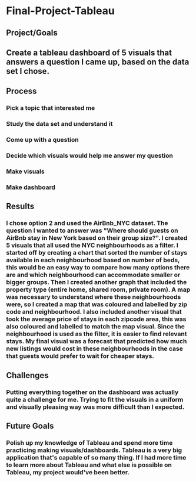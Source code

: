 # Final-Project-Tableau

## Project/Goals
## Create a tableau dashboard of 5 visuals that answers a question I came up, based on the data set I chose.

## Process
### Pick a topic that interested me
### Study the data set and understand it
### Come up with a question
### Decide which visuals would help me answer my question
### Make visuals
### Make dashboard

## Results
### I chose option 2 and used the AirBnb_NYC dataset. The question I wanted to answer was "Where should guests on AirBnb stay in New York based on their group size?". I created 5 visuals that all used the NYC neighbourhoods as a filter. I started off by creating a chart that sorted the number of stays available in each neighbourhood based on number of beds, this would be an easy way to compare how many options there are and which neighbourhood can accommodate smaller or bigger groups. Then I created another graph that included the property type (entire home, shared room, private room). A map was necessary to understand where these neighbourhoods were, so I created a map that was coloured and labelled by zip code and neighbourhood. I also included another visual that took the average price of stays in each zipcode area, this was also coloured and labelled to match the map visual. Since the neighbourhood is used as the filter, it is easier to find relevant stays. My final visual was a forecast that predicted how much new listings would cost in these neighbourhoods in the case that guests would prefer to wait for cheaper stays. 

## Challenges 
### Putting everything together on the dashboard was actually quite a challenge for me. Trying to fit the visuals in a uniform and visually pleasing way was more difficult than I expected.

## Future Goals
### Polish up my knowledge of Tableau and spend more time practicing making visuals/dashboards. Tableau is a very big application that's capable of so many thing. If I had more time to learn more about Tableau and what else is possible on Tableau, my project would've been better. 
